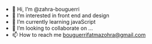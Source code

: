 - 👋 Hi, I’m @zahra-bouguerri
- 👀 I’m interested in front end and design
- 🌱 I’m currently learning javaScript
- 💞️ I’m looking to collaborate on ...
- 📫 How to reach me bouguerrifatmazohra@gmail.com

<!---
zahra-bouguerri/zahra-bouguerri is a ✨ special ✨ repository because its `README.md` (this file) appears on your GitHub profile.
You can click the Preview link to take a look at your changes.
--->
